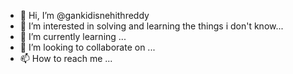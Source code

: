 - 👋 Hi, I’m @gankidisnehithreddy
- 👀 I’m interested in solving and learning the things i don't know...
- 🌱 I’m currently learning  ...
- 💞️ I’m looking to collaborate on ...
- 📫 How to reach me ...

<!---
gankidisnehithreddy/gankidisnehithreddy is a ✨ special ✨ repository because its `README.md` (this file) appears on your GitHub profile.
You can click the Preview link to take a look at your changes.
--->
